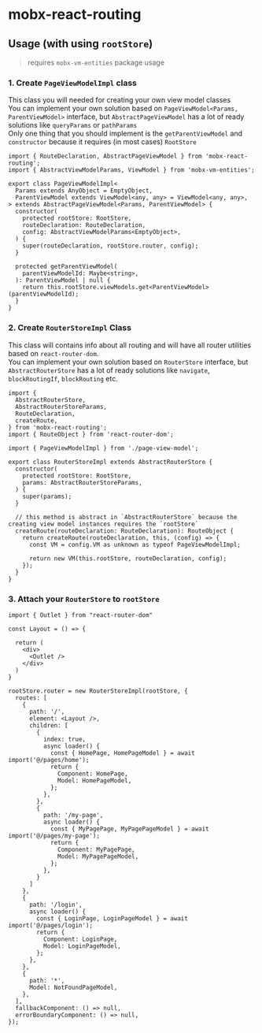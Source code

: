 # mobx-react-routing  

## Usage (with using `rootStore`)  

> requires `mobx-vm-entities` package usage  


### 1. Create `PageViewModelImpl` class  

This class you will needed for creating your own view model classes  
You can implement your own solution based on `PageViewModel<Params, ParentViewModel>` interface, but `AbstractPageViewModel` has a lot of ready solutions like `queryParams` or `pathParams`  
Only one thing that you should implement is the `getParentViewModel` and `constructor` because it requires (in most cases) `RootStore`  


```tsx  
import { RouteDeclaration, AbstractPageViewModel } from 'mobx-react-routing';
import { AbstractViewModelParams, ViewModel } from 'mobx-vm-entities';

export class PageViewModelImpl<
  Params extends AnyObject = EmptyObject,
  ParentViewModel extends ViewModel<any, any> = ViewModel<any, any>,
> extends AbstractPageViewModel<Params, ParentViewModel> {
  constructor(
    protected rootStore: RootStore,
    routeDeclaration: RouteDeclaration,
    config: AbstractViewModelParams<EmptyObject>,
  ) {
    super(routeDeclaration, rootStore.router, config);
  }

  protected getParentViewModel(
    parentViewModelId: Maybe<string>,
  ): ParentViewModel | null {
    return this.rootStore.viewModels.get<ParentViewModel>(parentViewModelId);
  }
}
```

### 2. Create `RouterStoreImpl` Class  

This class will contains info about all routing and will have all router utilities based on `react-router-dom`.  
You can implement your own solution based on `RouterStore` interface, but `AbstractRouterStore` has a lot of ready solutions like `navigate`, `blockRoutingIf`, `blockRouting` etc.  

```tsx  
import {
  AbstractRouterStore,
  AbstractRouterStoreParams,
  RouteDeclaration,
  createRoute,
} from 'mobx-react-routing';
import { RouteObject } from 'react-router-dom';

import { PageViewModelImpl } from './page-view-model';

export class RouterStoreImpl extends AbstractRouterStore {
  constructor(
    protected rootStore: RootStore,
    params: AbstractRouterStoreParams,
  ) {
    super(params);
  }

  // this method is abstract in `AbstractRouterStore` because the creating view model instances requires the `rootStore`
  createRoute(routeDeclaration: RouteDeclaration): RouteObject {
    return createRoute(routeDeclaration, this, (config) => {
      const VM = config.VM as unknown as typeof PageViewModelImpl;

      return new VM(this.rootStore, routeDeclaration, config);
    });
  }
}
```  

### 3. Attach your `RouterStore` to `rootStore`  

```tsx
import { Outlet } from "react-router-dom"

const Layout = () => {

  return (
    <div>
      <Outlet />
    </div>
  )
}

rootStore.router = new RouterStoreImpl(rootStore, {
  routes: [
    {
      path: '/',
      element: <Layout />,
      children: [
        {
          index: true,
          async loader() {
            const { HomePage, HomePageModel } = await import('@/pages/home');
            return {
              Component: HomePage,
              Model: HomePageModel,
            };
          },
        },
        {
          path: '/my-page',
          async loader() {
            const { MyPagePage, MyPagePageModel } = await import('@/pages/my-page');
            return {
              Component: MyPagePage,
              Model: MyPagePageModel,
            };
          },
        }
      ]
    },
    {
      path: '/login',
      async loader() {
        const { LoginPage, LoginPageModel } = await import('@/pages/login');
        return {
          Component: LoginPage,
          Model: LoginPageModel,
        };
      },
    },
    {
      path: '*',
      Model: NotFoundPageModel,
    },
  ],
  fallbackComponent: () => null,
  errorBoundaryComponent: () => null,
});
```
